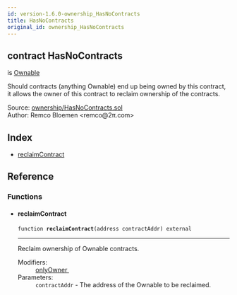 ```yaml
---
id: version-1.6.0-ownership_HasNoContracts
title: HasNoContracts
original_id: ownership_HasNoContracts
---
```


<div class="contract-doc"><div class="contract"><h2 class="contract-header"><span class="contract-kind">contract</span> HasNoContracts</h2><p class="base-contracts"><span>is</span> <a href="ownership_Ownable.html">Ownable</a></p><p class="description">Should contracts (anything Ownable) end up being owned by this contract, it allows the owner of this contract to reclaim ownership of the contracts.</p><div class="source">Source: <a href="https://github.com/OpenZeppelin/zeppelin-solidity/blob/v1.6.0/contracts/ownership/HasNoContracts.sol" target="_blank">ownership/HasNoContracts.sol</a></div><div class="author">Author: Remco Bloemen &lt;remco@2π.com&gt;</div></div><div class="index"><h2>Index</h2><ul><li><a href="ownership_HasNoContracts.html#reclaimContract">reclaimContract</a></li></ul></div><div class="reference"><h2>Reference</h2><div class="functions"><h3>Functions</h3><ul><li><div class="item function"><span id="reclaimContract" class="anchor-marker"></span><h4 class="name">reclaimContract</h4><div class="body"><code class="signature">function <strong>reclaimContract</strong><span>(address contractAddr) </span><span>external </span></code><hr/><div class="description"><p>Reclaim ownership of Ownable contracts.</p></div><dl><dt><span class="label-modifiers">Modifiers:</span></dt><dd><a href="ownership_Ownable.html#onlyOwner">onlyOwner </a></dd><dt><span class="label-parameters">Parameters:</span></dt><dd><div><code>contractAddr</code> - The address of the Ownable to be reclaimed.</div></dd></dl></div></div></li></ul></div></div></div>
